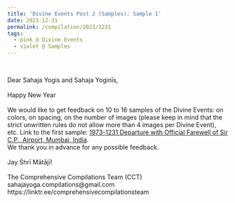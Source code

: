 ```yaml
---
title: 'Divine Events Post 2 (Samples): Sample 1'
date: 2023-12-31
permalink: /compilation/2023/1231
tags:
  - pink @ Divine Events
  - violet @ Samples
---
```


<br>

<p>
Dear Sahaja Yogis and Sahaja Yoginīs,<br>
<br>
Happy New Year<br>
<br>
We would like to get feedback on 10 to 16 samples of the Divine Events: on colors, on spacing, on the number of images (please keep in mind that the strict unwritten rules do not allow more than 4 images per Divine Event), etc.
Link to the first sample: <a href="https://seven-teams.github.io/events/1973-1231"> 1973-1231 Departure with Official Farewell of Sir C.P., Airport, Mumbai, India</a>.</font><br>
We thank you in advance for any possible feedback.<br>
<br>
Jay Śhrī Mātājī!<br>
<br>
The Comprehensive Compilations Team (CCT)<br>
sahajayoga.compilations@gmail.com<br>
https://linktr.ee/comprehensivecompilationsteam<br>
</p>